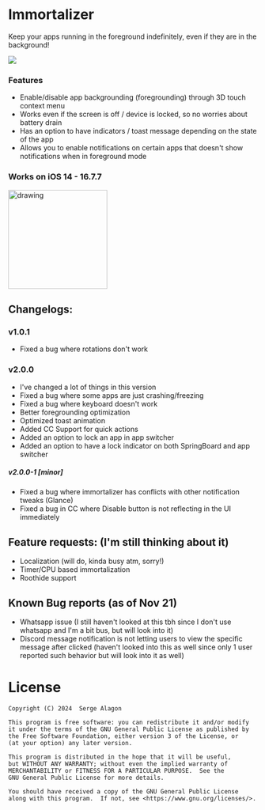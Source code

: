 # Immortalizer

 Keep your apps running in the foreground indefinitely, even if they are in the background!
 
 <img src="https://media.havoc.app/672ab83ba80bcf5e2e0aebe8"/>

### Features
- Enable/disable app backgrounding (foregrounding) through 3D touch context menu
- Works even if the screen is off / device is locked, so no worries about battery drain
- Has an option to have indicators / toast message depending on the state of the app
- Allows you to enable notifications on certain apps that doesn't show notifications when in foreground mode

### Works on iOS 14 - 16.7.7

<a href="https://havoc.app/package/immortalizer" target="_blank"><img src="https://docs.havoc.app/img/badges/available_square.png" alt="drawing" style="width:200px;"/></a>

## Changelogs:
### v1.0.1 
- Fixed a bug where rotations don't work
### v2.0.0
- I've changed a lot of things in this version
- Fixed a bug where some apps are just crashing/freezing
- Fixed a bug where keyboard doesn't work
- Better foregrounding optimization
- Optimized toast animation
- Added CC Support for quick actions
- Added an option to lock an app in app switcher
- Added an option to have a lock indicator on both SpringBoard and app switcher
##### v2.0.0-1 [minor]
- Fixed a bug where immortalizer has conflicts with other notification tweaks (Glance)
- Fixed a bug in CC where Disable button is not reflecting in the UI immediately

## Feature requests: (I'm  still thinking about it)
- Localization (will do, kinda busy atm, sorry!)
- Timer/CPU based immortalization 
- Roothide support

## Known Bug reports (as of Nov 21)
- Whatsapp issue (I still haven't looked at this tbh since I don't use whatsapp and I'm a bit bus, but will look into it)
- Discord message notification is not letting users to view the specific message after clicked (haven't looked into this as well since only 1 user reported such behavior but will look into it as well)

# License
    Copyright (C) 2024  Serge Alagon

    This program is free software: you can redistribute it and/or modify
    it under the terms of the GNU General Public License as published by
    the Free Software Foundation, either version 3 of the License, or
    (at your option) any later version.

    This program is distributed in the hope that it will be useful,
    but WITHOUT ANY WARRANTY; without even the implied warranty of
    MERCHANTABILITY or FITNESS FOR A PARTICULAR PURPOSE.  See the
    GNU General Public License for more details.

    You should have received a copy of the GNU General Public License
    along with this program.  If not, see <https://www.gnu.org/licenses/>. 

